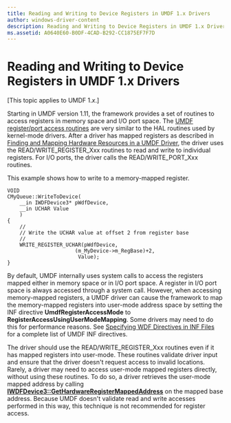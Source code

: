 ```yaml
---
title: Reading and Writing to Device Registers in UMDF 1.x Drivers
author: windows-driver-content
description: Reading and Writing to Device Registers in UMDF 1.x Drivers
ms.assetid: A0640E60-B0DF-4CAD-B292-CC1875EF7F7D
---
```


# Reading and Writing to Device Registers in UMDF 1.x Drivers


\[This topic applies to UMDF 1.*x*.\]

Starting in UMDF version 1.11, the framework provides a set of routines to access registers in memory space and I/O port space. The [UMDF register/port access routines](https://msdn.microsoft.com/library/windows/hardware/hh463975) are very similar to the HAL routines used by kernel-mode drivers. After a driver has mapped registers as described in [Finding and Mapping Hardware Resources in a UMDF Driver](https://msdn.microsoft.com/library/windows/hardware/hh439594), the driver uses the READ/WRITE\_REGISTER\_Xxx routines to read and write to individual registers. For I/O ports, the driver calls the READ/WRITE\_PORT\_Xxx routines.

This example shows how to write to a memory-mapped register.

```
VOID
CMyQueue::WriteToDevice(
    __in IWDFDevice3* pWdfDevice,
    __in UCHAR Value
    )
{
    //
    // Write the UCHAR value at offset 2 from register base
    //
    WRITE_REGISTER_UCHAR(pWdfDevice, 
                      (m_MyDevice->m_RegBase)+2, 
                       Value);
}
```

By default, UMDF internally uses system calls to access the registers mapped either in memory space or in I/O port space. A register in I/O port space is always accessed through a system call. However, when accessing memory-mapped registers, a UMDF driver can cause the framework to map the memory-mapped registers into user-mode address space by setting the INF directive **UmdfRegisterAccessMode** to **RegisterAccessUsingUserModeMapping**. Some drivers may need to do this for performance reasons. See [Specifying WDF Directives in INF Files](specifying-wdf-directives-in-inf-files.md) for a complete list of UMDF INF directives.

The driver should use the READ/WRITE\_REGISTER\_Xxx routines even if it has mapped registers into user-mode. These routines validate driver input and ensure that the driver doesn't request access to invalid locations. Rarely, a driver may need to access user-mode mapped registers directly, without using these routines. To do so, a driver retrieves the user-mode mapped address by calling [**IWDFDevice3::GetHardwareRegisterMappedAddress**](https://msdn.microsoft.com/library/windows/hardware/hh451219) on the mapped base address. Because UMDF doesn't validate read and write accesses performed in this way, this technique is not recommended for register access.

 

 





